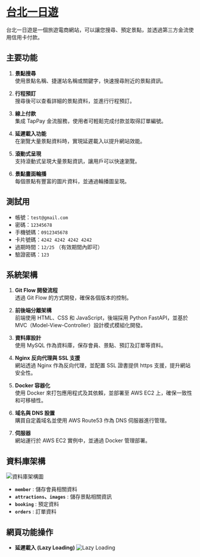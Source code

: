 # <a href="https://taipeitrips.com/" target="_blank">台北一日遊</a>
台北一日遊是一個旅遊電商網站，可以讓您搜尋、預定景點，並透過第三方金流使用信用卡付款。

## 主要功能

1. **景點搜尋**  
   使用景點名稱、捷運站名稱或關鍵字，快速搜尋附近的景點資訊。
   
2. **行程預訂**  
   搜尋後可以查看詳細的景點資料，並進行行程預訂。

3. **線上付款**  
   集成 TapPay 金流服務，使用者可輕鬆完成付款並取得訂單編號。

4. **延遲載入功能**  
   在瀏覽大量景點資料時，實現延遲載入以提升網站效能。

5. **滾動式呈現**  
   支持滾動式呈現大量景點資訊，讓用戶可以快速瀏覽。

6. **景點畫面輪播**  
   每個景點有豐富的圖片資料，並通過輪播圖呈現。

## 測試用

- 帳號：`test@gmail.com`
- 密碼：`12345678`
- 手機號碼：`0912345678`
- 卡片號碼：`4242 4242 4242 4242`
- 過期時間：`12/25` （有效期間內即可）
- 驗證密碼：`123`

## 系統架構

1. **Git Flow 開發流程**  
   透過 Git Flow 的方式開發，確保各個版本的控制。

2. **前後端分離架構**  
   前端使用 HTML、CSS 和 JavaScript，後端採用 Python FastAPI，並基於 MVC（Model-View-Controller）設計模式模組化開發。

3. **資料庫設計**  
   使用 MySQL 作為資料庫，保存會員、景點、預訂及訂單等資料。

4. **Nginx 反向代理與 SSL 支援**  
   網站透過 Nginx 作為反向代理，並配置 SSL 證書提供 https 支援，提升網站安全性。

5. **Docker 容器化**  
   使用 Docker 來打包應用程式及其依賴，並部署至 AWS EC2 上，確保一致性和可移植性。

6. **域名與 DNS 設置**  
   購買自定義域名並使用 AWS Route53 作為 DNS 伺服器進行管理。

7. **伺服器**  
   網站運行於 AWS EC2 實例中，並通過 Docker 管理部署。

## 資料庫架構
![資料庫架構圖](https://github.com/user-attachments/assets/027ffdb9-fddd-46b7-afd4-db97b461b06d)


- **`member`** : 儲存會員相關資料
- **`attractions`、`images`** : 儲存景點相關資訊
- **`booking`** : 預定資料
- **`orders`** : 訂單資料

## 網頁功能操作

- **延遲載入 (Lazy Loading)**
![Lazy Loading](https://github.com/user-attachments/assets/7303b27f-8735-4ad9-8559-49a5ca6e6187)